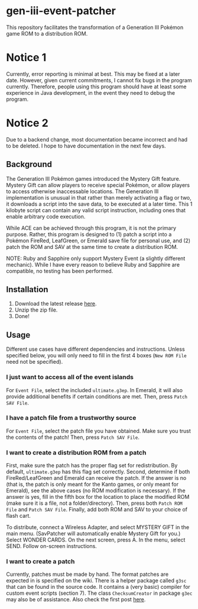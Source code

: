 # gen-iii-event-patcher
This repository facilitates the transformation of a Generation III Pokémon game ROM to a distribution ROM.

# Notice 1
Currently, error reporting is minimal at best. This may be fixed at a later date. However, given current commitments, I cannot fix bugs in the program currently. Therefore, people using this program should have at least some experience in Java development, in the event they need to debug the program.

# Notice 2
Due to a backend change, most documentation became incorrect and had to be deleted. I hope to have documentation in the next few days.

## Background
The Generation III Pokémon games introduced the Mystery Gift feature. Mystery Gift can allow players to receive special Pokémon, or allow players to access otherwise inaccessable locations. The Generation III implementation is unusual in that rather than merely activating a flag or two, it downloads a script into the save data, to be executed at a later time. This 1 kilobyte script can contain any valid script instruction, including ones that enable arbitrary code execution.

While ACE can be achieved through this program, it is not the primary purpose. Rather, this program is designed to (1) patch a script into a Pokémon FireRed, LeafGreen, or Emerald save file for personal use, and (2) patch the ROM and SAV at the same time to create a distribution ROM.

NOTE: Ruby and Sapphire only support Mystery Event (a slightly different mechanic). While I have every reason to believe Ruby and Sapphire are compatible, no testing has been performed.

## Installation
1. Download the latest release [here](https://github.com/superguideguy/gen-iii-event-patcher/releases).
2. Unzip the zip file.
3. Done!

## Usage
Different use cases have different dependencies and instructions. Unless specified below, you will only need to fill in the first 4 boxes (`New ROM File` need not be specified).

### I just want to access all of the event islands
For `Event File`, select the included `ultimate.g3ep`. In Emerald, it will also provide additional benefits if certain conditions are met. Then, press `Patch SAV File`.

### I have a patch file from a trustworthy source
For `Event File`, select the patch file you have obtained. Make sure you trust the contents of the patch! Then, press `Patch SAV File`.

### I want to create a distribution ROM from a patch
First, make sure the patch has the proper flag set for redistribution. By default, `ultimate.g3ep` has this flag set correctly. Second, determine if both FireRed/LeafGreen and Emerald can receive the patch. If the answer is no (that is, the patch is only meant for the Kanto games, or only meant for Emerald), see the above cases (no ROM modification is necessary). If the answer is yes, fill in the fifth box for the location to place the modified ROM (make sure it is a file, not a folder/directory). Then, press both `Patch ROM File` and `Patch SAV File`. Finally, add both ROM and SAV to your choice of flash cart.

To distribute, connect a Wireless Adapter, and select MYSTERY GIFT in the main menu. (SavPatcher will automatically enable Mystery Gift for you.) Select WONDER CARDS. On the next screen, press A. In the menu, select SEND. Follow on-screen instructions.

### I want to create a patch
Currently, patches must be made by hand. The format patches are expected in is specified on the wiki. There is a helper package called `g3sc` that can be found in the source code. It contains a (very basic) compiler for custom event scripts (section 7). The class `ChecksumCreator` in package `g3ec` may also be of assistance. Also check the first post [here](https://projectpokemon.org/home/forums/topic/35903-gen-3-mystery-eventgift-research/).
